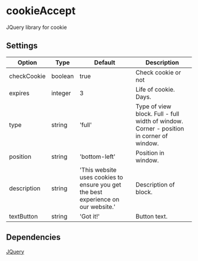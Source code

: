 # cookieAccept
JQuery library for cookie

## Settings
Option | Type | Default | Description
------ | ---- | ------- | -----------
checkCookie | boolean | true |Check cookie or not
expires | integer | 3 | Life of cookie. Days.
type | string | 'full' | Type of view block. Full - full width of window. Corner - position in corner of window.
position | string | 'bottom-left' | Position in window.
description | string | 'This website uses cookies to ensure you get the best experience on our website.' | Description of block.
textButton | string | 'Got it!' | Button text.

## Dependencies
[JQuery](http://jquery.com/download/)
